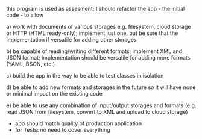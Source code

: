 this program is used as assesment; I should refactor the app - the initial code - to allow

a) work with documents of various storages e.g. filesystem, cloud storage or HTTP (HTML ready-only);
implement just one, but be sure that the implementation if versatile for adding other storages

b) be capable of reading/writing different formats; implement XML and JSON format; implementation should
   be versatile for adding more formats (YAML, BSON, etc.)

c) build the app in the way to be able to test classes in isolation

d) be able to add new formats and storages in the future so it will have none or minimal impact on the existing code

e) be able to use any combination of input/output storages and formats 
(e.g. read JSON from filesystem, convert to XML and upload to cloud storage)


* app should match quality of production application
* for Tests: no need to cover everything